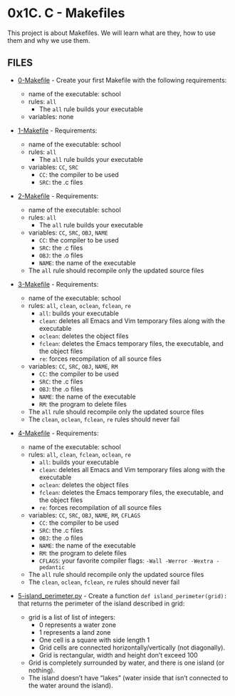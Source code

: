 # 0x1C. C - Makefiles

This project is about Makefiles. We will learn what are they, how to use them and why we use them.

## FILES

- [0-Makefile](./0-Makefile) - Create your first Makefile with the following requirements:
	- name of the executable: school
	- rules: `all`
		- The `all` rule builds your executable
	- variables: none

- [1-Makefile](./1-Makefile) - Requirements:
	- name of the executable: school
	- rules: `all`
		- The `all` rule builds your executable
	- variables: `CC`, `SRC`
		- `CC`: the compiler to be used
		- `SRC`: the .c files

- [2-Makefile](./2-Makefile) - Requirements:
	- name of the executable: school
	- rules: `all`
		- The `all` rule builds your executable
	- variables: `CC`, `SRC`, `OBJ`, `NAME`
		- `CC`: the compiler to be used
		- `SRC`: the .c files
		- `OBJ`: the .o files
		- `NAME`: the name of the executable
	- The `all` rule should recompile only the updated source files

- [3-Makefile](./3-Makefile) - Requirements:
	- name of the executable: school
	- rules: `all`, `clean`, `oclean`, `fclean`, `re`
		- `all`: builds your executable
		- `clean`: deletes all Emacs and Vim temporary files along with the executable
		- `oclean`: deletes the object files
		- `fclean`: deletes the Emacs temporary files, the executable, and the object files
		- `re`: forces recompilation of all source files
	- variables: `CC`, `SRC`, `OBJ`, `NAME`, `RM`
		- `CC`: the compiler to be used
		- `SRC`: the .c files
		- `OBJ`: the .o files
		- `NAME`: the name of the executable
		- `RM`: the program to delete files
	- The `all` rule should recompile only the updated source files
	- The `clean`, `oclean`, `fclean`, `re` rules should never fail

- [4-Makefile](./4-Makefile) - Requirements:
	- name of the executable: school
	- rules: `all`, `clean`, `fclean`, `oclean`, `re`
		- `all`: builds your executable
		- `clean`: deletes all Emacs and Vim temporary files along with the executable
		- `oclean`: deletes the object files
		- `fclean`: deletes the Emacs temporary files, the executable, and the object files
		- `re`: forces recompilation of all source files
	- variables: `CC`, `SRC`, `OBJ`, `NAME`, `RM`, `CFLAGS`
		- `CC`: the compiler to be used
		- `SRC`: the .c files
		- `OBJ`: the .o files
		- `NAME`: the name of the executable
		- `RM`: the program to delete files
		- `CFLAGS`: your favorite compiler flags: `-Wall -Werror -Wextra -pedantic`
	- The `all` rule should recompile only the updated source files
	- The `clean`, `oclean`, `fclean`, `re` rules should never fail

- [5-island_perimeter.py](./5-island_perimeter.py) - Create a function `def island_perimeter(grid):` that returns the perimeter of the island described in grid:
	- grid is a list of list of integers:
		- 0 represents a water zone
		- 1 represents a land zone
		- One cell is a square with side length 1
		- Grid cells are connected horizontally/vertically (not diagonally).
		- Grid is rectangular, width and height don’t exceed 100
	- Grid is completely surrounded by water, and there is one island (or nothing).
	- The island doesn’t have “lakes” (water inside that isn’t connected to the water around the island).